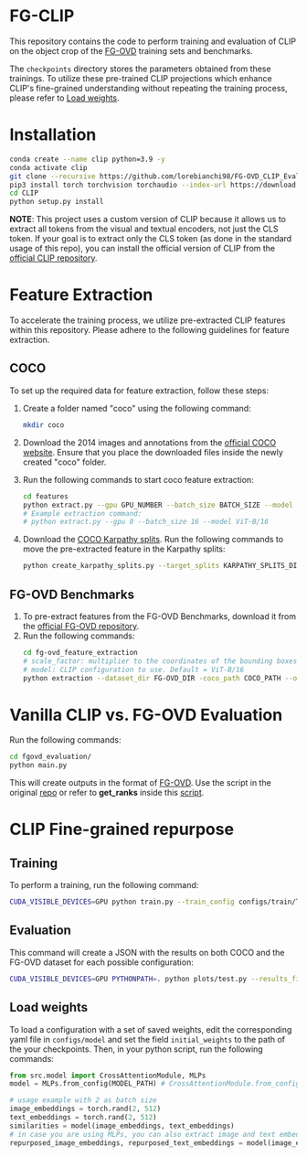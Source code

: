 # FG-CLIP
This repository contains the code to perform training and evaluation of CLIP on the object crop of the [FG-OVD](https://github.com/lorebianchi98/FG-OVD) training sets and benchmarks. 

The `checkpoints` directory stores the parameters obtained from these trainings. To utilize these pre-trained CLIP projections which enhance CLIP's fine-grained understanding without repeating the training process, please refer to [Load weights](#load-weights). 
# Installation

```bash
conda create --name clip python=3.9 -y
conda activate clip
git clone --recursive https://github.com/lorebianchi98/FG-OVD_CLIP_Evaluation.git
pip3 install torch torchvision torchaudio --index-url https://download.pytorch.org/whl/cu118
cd CLIP
python setup.py install
```
**NOTE**: This project uses a custom version of CLIP because it allows us to extract all tokens from the visual and textual encoders, not just the CLS token.
If your goal is to extract only the CLS token (as done in the standard usage of this repo), you can install the official version of CLIP from the [official CLIP repository](https://github.com/openai/CLIP).

# Feature Extraction
To accelerate the training process, we utilize pre-extracted CLIP features within this repository. Please adhere to the following guidelines for feature extraction.
## COCO
To set up the required data for feature extraction, follow these steps:

1. Create a folder named "coco" using the following command:
    ```bash
    mkdir coco
    ```

2. Download the 2014 images and annotations from the [official COCO website](https://cocodataset.org/#download). Ensure that you place the downloaded files inside the newly created "coco" folder.

3. Run the following commands to start coco feature extraction:
    ```bash
    cd features
    python extract.py --gpu GPU_NUMBER --batch_size BATCH_SIZE --model MODEL
    # Example extraction command:
    # python extract.py --gpu 0 --batch_size 16 --model ViT-B/16
    ```
4. Download the [COCO Karpathy splits](https://www.kaggle.com/datasets/shtvkumar/karpathy-splits). Run the following commands to move the pre-extracted feature in the Karpathy splits:
    ```bash
    python create_karpathy_splits.py --target_splits KARPATHY_SPLITS_DIR --src_features_dir COCO_FEATURES_DIR --out_dir OUT_DIR
    ```
## FG-OVD Benchmarks
1. To pre-extract features from the FG-OVD Benchmarks, download it from the [official FG-OVD repository](https://lorebianchi98.github.io/FG-OVD/).
2. Run the following commands:
    ```bash
    cd fg-ovd_feature_extraction
    # scale_factor: multiplier to the coordinates of the bounding boxes, the higher the value, the higher the context of the crop. Default = 1.0
    # model: CLIP configuration to use. Default = ViT-B/16
    python extraction --dataset_dir FG-OVD_DIR -coco_path COCO_PATH --out_dir OUT_DIR --batch_size BATCH_SIZE --scale_factor SCALE_FACTOR --model MODEL 
    ```

# Vanilla CLIP vs. FG-OVD Evaluation
Run the following commands:
```bash
cd fgovd_evaluation/
python main.py
```
This will create outputs in the format of [FG-OVD](https://github.com/lorebianchi98/FG-OVD). Use the script in the original [repo](https://github.com/lorebianchi98/FG-OVD/blob/main/evaluation/ranks.py) or refer to __get_ranks__ inside this [script](https://github.com/lorebianchi98/FG-OVD_CLIP_Evaluation/blob/main/src/eval_util.py).

# CLIP Fine-grained repurpose
## Training
To perform a training, run the following command:
```bash
CUDA_VISIBLE_DEVICES=GPU python train.py --train_config configs/train/TRAINING_CONFIG --model_config configs/model/MODEL_CONFIG
```

## Evaluation
This command will create a JSON with the results on both COCO and the FG-OVD dataset for each possible configuration:

```bash
CUDA_VISIBLE_DEVICES=GPU PYTHONPATH=. python plots/test.py --results_file OUT
```
## Load weights
To load a configuration with a set of saved weights, edit the corresponding yaml file in `configs/model` and set the field `initial_weights` to the path of the your checkpoints.
Then, in your python script, run the following commands:
```python
from src.model import CrossAttentionModule, MLPs
model = MLPs.from_config(MODEL_PATH) # CrossAttentionModule.from_config(MODEL_PATH)

# usage example with 2 as batch size
image_embeddings = torch.rand(2, 512) 
text_embeddings = torch.rand(2, 512)
similarities = model(image_embeddings, text_embeddings)
# in case you are using MLPs, you can also extract image and text embeddings repurposed
repurposed_image_embeddings, repurposed_text_embeddings = model(image_embeddings, text_embeddings, ret_embeds=True)
```
